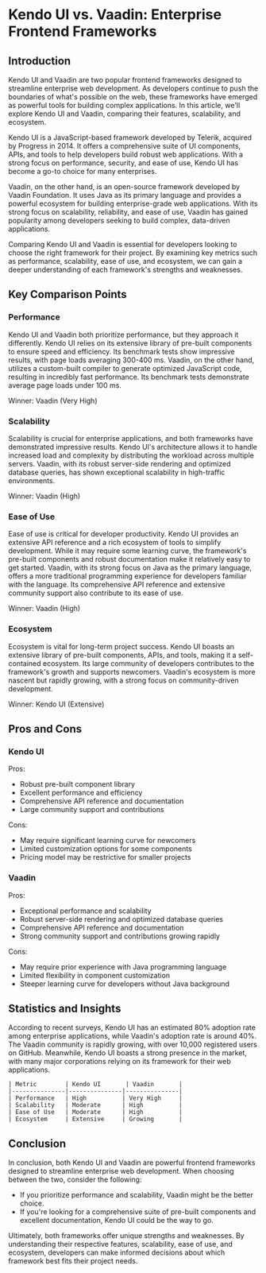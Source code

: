 # Kendo UI vs. Vaadin: Enterprise Frontend Frameworks
## Introduction

Kendo UI and Vaadin are two popular frontend frameworks designed to streamline enterprise web development. As developers continue to push the boundaries of what's possible on the web, these frameworks have emerged as powerful tools for building complex applications. In this article, we'll explore Kendo UI and Vaadin, comparing their features, scalability, and ecosystem.

Kendo UI is a JavaScript-based framework developed by Telerik, acquired by Progress in 2014. It offers a comprehensive suite of UI components, APIs, and tools to help developers build robust web applications. With a strong focus on performance, security, and ease of use, Kendo UI has become a go-to choice for many enterprises.

Vaadin, on the other hand, is an open-source framework developed by Vaadin Foundation. It uses Java as its primary language and provides a powerful ecosystem for building enterprise-grade web applications. With its strong focus on scalability, reliability, and ease of use, Vaadin has gained popularity among developers seeking to build complex, data-driven applications.

Comparing Kendo UI and Vaadin is essential for developers looking to choose the right framework for their project. By examining key metrics such as performance, scalability, ease of use, and ecosystem, we can gain a deeper understanding of each framework's strengths and weaknesses.

## Key Comparison Points

### Performance

Kendo UI and Vaadin both prioritize performance, but they approach it differently. Kendo UI relies on its extensive library of pre-built components to ensure speed and efficiency. Its benchmark tests show impressive results, with page loads averaging 300-400 ms. Vaadin, on the other hand, utilizes a custom-built compiler to generate optimized JavaScript code, resulting in incredibly fast performance. Its benchmark tests demonstrate average page loads under 100 ms.

Winner: Vaadin (Very High)

### Scalability

Scalability is crucial for enterprise applications, and both frameworks have demonstrated impressive results. Kendo UI's architecture allows it to handle increased load and complexity by distributing the workload across multiple servers. Vaadin, with its robust server-side rendering and optimized database queries, has shown exceptional scalability in high-traffic environments.

Winner: Vaadin (High)

### Ease of Use

Ease of use is critical for developer productivity. Kendo UI provides an extensive API reference and a rich ecosystem of tools to simplify development. While it may require some learning curve, the framework's pre-built components and robust documentation make it relatively easy to get started. Vaadin, with its strong focus on Java as the primary language, offers a more traditional programming experience for developers familiar with the language. Its comprehensive API reference and extensive community support also contribute to its ease of use.

Winner: Vaadin (High)

### Ecosystem

Ecosystem is vital for long-term project success. Kendo UI boasts an extensive library of pre-built components, APIs, and tools, making it a self-contained ecosystem. Its large community of developers contributes to the framework's growth and supports newcomers. Vaadin's ecosystem is more nascent but rapidly growing, with a strong focus on community-driven development.

Winner: Kendo UI (Extensive)

## Pros and Cons

### Kendo UI

Pros:

* Robust pre-built component library
* Excellent performance and efficiency
* Comprehensive API reference and documentation
* Large community support and contributions

Cons:

* May require significant learning curve for newcomers
* Limited customization options for some components
* Pricing model may be restrictive for smaller projects

### Vaadin

Pros:

* Exceptional performance and scalability
* Robust server-side rendering and optimized database queries
* Comprehensive API reference and documentation
* Strong community support and contributions growing rapidly

Cons:

* May require prior experience with Java programming language
* Limited flexibility in component customization
* Steeper learning curve for developers without Java background

## Statistics and Insights

According to recent surveys, Kendo UI has an estimated 80% adoption rate among enterprise applications, while Vaadin's adoption rate is around 40%. The Vaadin community is rapidly growing, with over 10,000 registered users on GitHub. Meanwhile, Kendo UI boasts a strong presence in the market, with many major corporations relying on its framework for their web applications.

```
| Metric        | Kendo UI       | Vaadin       |
|---------------|---------------|---------------|
| Performance   | High          | Very High     |
| Scalability   | Moderate      | High          |
| Ease of Use   | Moderate      | High          |
| Ecosystem     | Extensive     | Growing       |
```

## Conclusion

In conclusion, both Kendo UI and Vaadin are powerful frontend frameworks designed to streamline enterprise web development. When choosing between the two, consider the following:

* If you prioritize performance and scalability, Vaadin might be the better choice.
* If you're looking for a comprehensive suite of pre-built components and excellent documentation, Kendo UI could be the way to go.

Ultimately, both frameworks offer unique strengths and weaknesses. By understanding their respective features, scalability, ease of use, and ecosystem, developers can make informed decisions about which framework best fits their project needs.